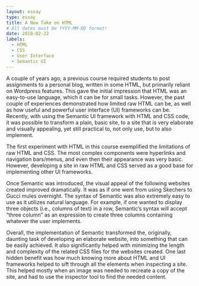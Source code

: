 ```yaml
---
layout: essay
type: essay
title: A New Take on HTML
# All dates must be YYYY-MM-DD format!
date: 2018-02-22
labels:
  - HTML
  - CSS
  - User Interface
  - Semantic UI
---
```


    
   A couple of years ago, a previous course required students to post assignments to a personal blog, written in some HTML, but primarily reliant on Wordpress features. This gave the initial impression that HTML was an easy-to-use language, which it can be for small tasks. However, the past couple of experiences demonstrated how limited raw HTML can be, as well as how useful and powerful user interface (UI) frameworks can be. Recently, with using the Semantic UI framework with HTML and CSS code, it was possible to transform a plain, basic site, to a site that is very elaborate and visually appealing, yet still practical to, not only use, but to also implement.

   The first experiment with HTML in this course exemplified the limitations of raw HTML and CSS. The most complex components were hyperlinks and navigation bars/menus, and even then their appearance was very basic. However, developing a site in raw HTML and CSS served as a good base for implementing other UI frameworks.

   Once Semantic was introduced, the visual appeal of the following websites created improved dramatically. It was as if one went from using Skechers to Gucci mules overnight. The syntax of Semantic was also extremely easy to use as it utilizes natural language. For example, if one wanted to display three objects (i.e., columns of text) in a row, Semantic’s syntax will accept “three column” as an expression to create three columns containing whatever the user implements. 

   Overall, the implementation of Semantic transformed the, originally, daunting task of developing an elaborate website, into something that can be easily achieved. It also significantly helped with minimizing the length and complexity of the related CSS files for the websites created. One last hidden benefit was how much knowing more about HTML and UI frameworks helped to sift through all the elements when inspecting a site. This helped mostly when an image was needed to recreate a copy of the site, and had to use the inspector tool to find the needed content.
